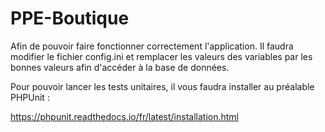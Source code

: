 # PPE-Boutique
 Afin de pouvoir faire fonctionner correctement l'application. Il faudra modifier le fichier config.ini et remplacer les valeurs des variables par les bonnes valeurs afin d'accéder à la base de données.

 Pour pouvoir lancer les tests unitaires, il vous faudra installer au préalable PHPUnit : 
 
 https://phpunit.readthedocs.io/fr/latest/installation.html
